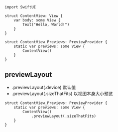 
```
import SwiftUI

struct ContentView: View {
    var body: some View {
        Text("Hello, World!")
    }
}

struct ContentView_Previews: PreviewProvider {
    static var previews: some View {
        ContentView()
    }
}

```

## previewLayout

* .previewLayout(.device) 默认值
* .previewLayout(.sizeThatFits) 以视图本身大小预览

```
struct ContentView_Previews: PreviewProvider {
    static var previews: some View {
        ContentView()
            .previewLayout(.sizeThatFits)
    }
}
```

## 
